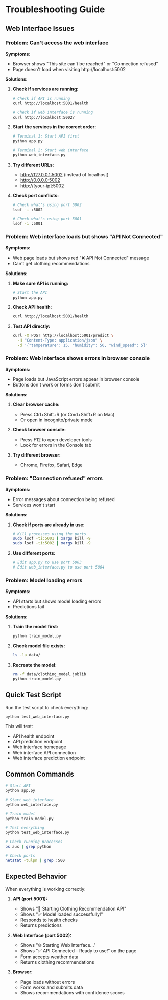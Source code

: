 # Troubleshooting Guide

## Web Interface Issues

### Problem: Can't access the web interface

**Symptoms:**
- Browser shows "This site can't be reached" or "Connection refused"
- Page doesn't load when visiting http://localhost:5002

**Solutions:**

1. **Check if services are running:**
   ```bash
   # Check if API is running
   curl http://localhost:5001/health
   
   # Check if web interface is running
   curl http://localhost:5002/
   ```

2. **Start the services in the correct order:**
   ```bash
   # Terminal 1: Start API first
   python app.py
   
   # Terminal 2: Start web interface
   python web_interface.py
   ```

3. **Try different URLs:**
   - http://127.0.0.1:5002 (instead of localhost)
   - http://0.0.0.0:5002
   - http://[your-ip]:5002

4. **Check port conflicts:**
   ```bash
   # Check what's using port 5002
   lsof -i :5002
   
   # Check what's using port 5001
   lsof -i :5001
   ```

### Problem: Web interface loads but shows "API Not Connected"

**Symptoms:**
- Web page loads but shows red "❌ API Not Connected" message
- Can't get clothing recommendations

**Solutions:**

1. **Make sure API is running:**
   ```bash
   # Start the API
   python app.py
   ```

2. **Check API health:**
   ```bash
   curl http://localhost:5001/health
   ```

3. **Test API directly:**
   ```bash
   curl -X POST http://localhost:5001/predict \
     -H "Content-Type: application/json" \
     -d '{"temperature": 15, "humidity": 50, "wind_speed": 5}'
   ```

### Problem: Web interface shows errors in browser console

**Symptoms:**
- Page loads but JavaScript errors appear in browser console
- Buttons don't work or forms don't submit

**Solutions:**

1. **Clear browser cache:**
   - Press Ctrl+Shift+R (or Cmd+Shift+R on Mac)
   - Or open in incognito/private mode

2. **Check browser console:**
   - Press F12 to open developer tools
   - Look for errors in the Console tab

3. **Try different browser:**
   - Chrome, Firefox, Safari, Edge

### Problem: "Connection refused" errors

**Symptoms:**
- Error messages about connection being refused
- Services won't start

**Solutions:**

1. **Check if ports are already in use:**
   ```bash
   # Kill processes using the ports
   sudo lsof -ti:5001 | xargs kill -9
   sudo lsof -ti:5002 | xargs kill -9
   ```

2. **Use different ports:**
   ```bash
   # Edit app.py to use port 5003
   # Edit web_interface.py to use port 5004
   ```

### Problem: Model loading errors

**Symptoms:**
- API starts but shows model loading errors
- Predictions fail

**Solutions:**

1. **Train the model first:**
   ```bash
   python train_model.py
   ```

2. **Check model file exists:**
   ```bash
   ls -la data/
   ```

3. **Recreate the model:**
   ```bash
   rm -f data/clothing_model.joblib
   python train_model.py
   ```

## Quick Test Script

Run the test script to check everything:

```bash
python test_web_interface.py
```

This will test:
- API health endpoint
- API prediction endpoint
- Web interface homepage
- Web interface API connection
- Web interface prediction endpoint

## Common Commands

```bash
# Start API
python app.py

# Start web interface
python web_interface.py

# Train model
python train_model.py

# Test everything
python test_web_interface.py

# Check running processes
ps aux | grep python

# Check ports
netstat -tulpn | grep :500
```

## Expected Behavior

When everything is working correctly:

1. **API (port 5001):**
   - Shows "🚀 Starting Clothing Recommendation API"
   - Shows "✅ Model loaded successfully!"
   - Responds to health checks
   - Returns predictions

2. **Web Interface (port 5002):**
   - Shows "🌐 Starting Web Interface..."
   - Shows "✅ API Connected - Ready to use!" on the page
   - Form accepts weather data
   - Returns clothing recommendations

3. **Browser:**
   - Page loads without errors
   - Form works and submits data
   - Shows recommendations with confidence scores 